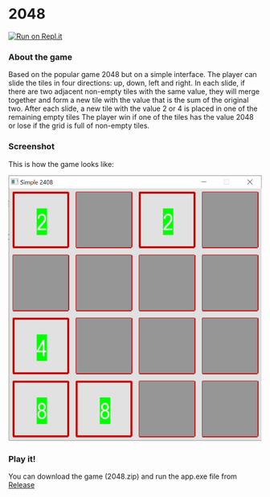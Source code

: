# 2048
[![Run on Repl.it](https://repl.it/badge/github/socolachaymo/2048)](https://repl.it/github/socolachaymo/2048)
### About the game
Based on the popular game 2048 but on a simple interface. The player can slide the tiles in four directions: up, down, left and right. In each slide, if there are two adjacent non-empty tiles with the same value, they will merge together and form a new tile with the value that is the sum of the original two.
After each slide, a new tile with the value 2 or 4 is placed in one of the remaining empty tiles
The player win if one of the tiles has the value 2048 or lose if the grid is full of non-empty tiles.

### Screenshot
This is how the game looks like:

![screenshot](images/screenshot.PNG)

### Play it!
You can download the game (2048.zip) and run the app.exe file from [Release](https://github.com/socolachaymo/2048/releases)
